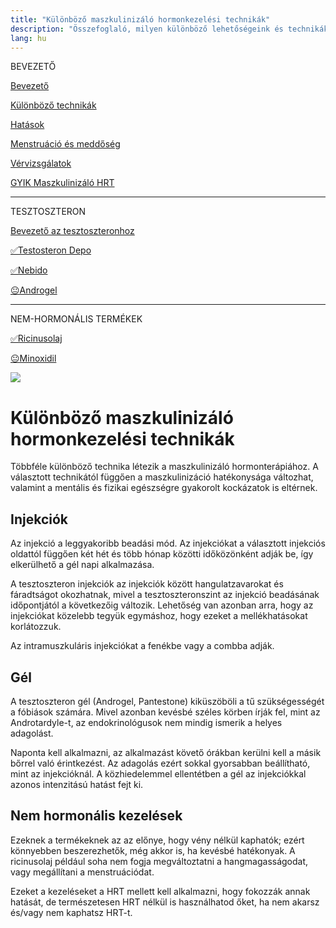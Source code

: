 ```yaml
---
title: "Különböző maszkulinizáló hormonkezelési technikák"
description: "Összefoglaló, milyen különböző lehetőségeink és technikák állnak rendelkezésre maszkulinizáló hormonkezelés során."
lang: hu
---
```


<div class="floating-columns">

<div class="floating-bar">

BEVEZETŐ

[Bevezető](/#/entry?id=maszkulinizalo-hormonterapia)

[Különböző technikák](/#/entry?id=maszkulinizalo-hormonterapia-technikak)

[Hatások](/#/entry?id=maszkulinizalo-hormonterapia-hatasok)

[Menstruáció és meddőség](/#/entry?id=maszkulinizalo-hormonterapia-menstruacio-meddoseg)

[Vérvizsgálatok](/#/entry?id=maszkulinizalo-hormonterapia-vervizsgalatok)

[GYIK Maszkulinizáló HRT](/#/entry?id=maszkulinizalo-hormonterapia-gyik)


<hr />

TESZTOSZTERON

[Bevezető az tesztoszteronhoz](/#/entry?id=tesztoszteron)

[✅Testosteron Depo](/#/entry?id=maszkulinizalo-injekciok)

[✅Nebido](/#/entry?id=nebido)

[😐Androgel](/#/entry?id=androgel)

<hr />

NEM-HORMONÁLIS TERMÉKEK

[✅Ricinusolaj](/#/entry?id=ricinusolaj)

[😐Minoxidil](/#/entry?id=minoxidil)

</div>

<div class="wiki-content">

<div class="header-image"><img src="assets/images/undraw_medical_care.svg" /></div>

# Különböző maszkulinizáló hormonkezelési technikák

Többféle különböző technika létezik a maszkulinizáló hormonterápiához. A választott technikától függően a maszkulinizáció hatékonysága változhat, valamint a mentális és fizikai egészségre gyakorolt kockázatok is eltérnek.

## Injekciók

Az injekció a leggyakoribb beadási mód. Az injekciókat a választott injekciós oldattól függően két hét és több hónap közötti időközönként adják be, így elkerülhető a gél napi alkalmazása. 

A tesztoszteron injekciók az injekciók között hangulatzavarokat és fáradtságot okozhatnak, mivel a tesztoszteronszint az injekció beadásának időpontjától a következőig változik. Lehetőség van azonban arra, hogy az injekciókat közelebb tegyük egymáshoz, hogy ezeket a mellékhatásokat korlátozzuk.

Az intramuszkuláris injekciókat a fenékbe vagy a combba adják.

## Gél
A tesztoszteron gél (Androgel, Pantestone) kiküszöböli a tű szükségességét a fóbiások számára. Mivel azonban kevésbé széles körben írják fel, mint az Androtardyle-t, az endokrinológusok nem mindig ismerik a helyes adagolást.

Naponta kell alkalmazni, az alkalmazást követő órákban kerülni kell a másik bőrrel való érintkezést. Az adagolás ezért sokkal gyorsabban beállítható, mint az injekcióknál. A közhiedelemmel ellentétben a gél az injekciókkal azonos intenzitású hatást fejt ki.

## Nem hormonális kezelések

Ezeknek a termékeknek az az előnye, hogy vény nélkül kaphatók; ezért könnyebben beszerezhetők, még akkor is, ha kevésbé hatékonyak. A ricinusolaj például soha nem fogja megváltoztatni a hangmagasságodat, vagy megállítani a menstruációdat.

Ezeket a kezeléseket a HRT mellett kell alkalmazni, hogy fokozzák annak hatását, de természetesen HRT nélkül is használhatod őket, ha nem akarsz és/vagy nem kaphatsz HRT-t.

</div>
